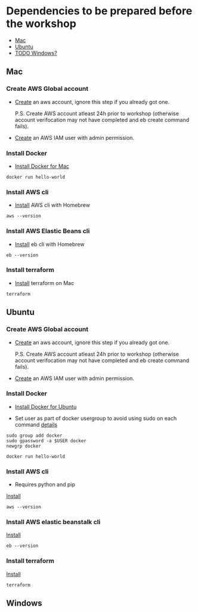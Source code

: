 # Dependencies to be prepared before the workshop

* [Mac](#Mac)
* [Ubuntu](#Ubuntu)
* [TODO Windows?](Windows)

## Mac

### Create AWS Global account

- [Create](https://portal.aws.amazon.com/billing/signup#/start) an aws account, ignore this step if you already got one.

    P.S. Create AWS account atleast 24h prior to workshop (otherwise account verifocation may not have completed and eb create command fails).

- [Create](https://docs.aws.amazon.com/IAM/latest/UserGuide/id_users_create.html) an AWS IAM user with admin permission.

### Install Docker

- [Install Docker for Mac](https://docs.docker.com/docker-for-mac/install/)

```
docker run hello-world
```

### Install AWS cli

- [Install](https://github.com/aws/aws-cli/issues/727) AWS cli with Homebrew

```
aws --version
```

### Install AWS Elastic Beans cli

- [Install](https://docs.aws.amazon.com/elasticbeanstalk/latest/dg/eb-cli3-install-osx.html) eb cli with Homebrew

```
eb --version
```

### Install terraform

- [Install](https://www.bonusbits.com/wiki/HowTo:Install_Terraform_on_macOS) terraform on Mac

```
terraform
```

## Ubuntu

### Create AWS Global account

- [Create](https://portal.aws.amazon.com/billing/signup#/start) an aws account, ignore this step if you already got one.

    P.S. Create AWS account atleast 24h prior to workshop (otherwise account verifocation may not have completed and eb create command fails).

- [Create](https://docs.aws.amazon.com/IAM/latest/UserGuide/id_users_create.html) an AWS IAM user with admin permission.

### Install Docker

- [Install Docker for Ubuntu](https://docs.docker.com/install/linux/docker-ce/ubuntu/#install-docker-ce)

- Set user as part of docker usergroup to avoid using sudo on each command [details](https://askubuntu.com/a/477554)
```
sudo group add docker
sudo gpassword -a $USER docker
newgrp docker

docker run hello-world
```

### Install AWS cli

- Requires python and pip

[Install](https://docs.aws.amazon.com/cli/latest/userguide/installing.html)


```
aws --version
```

### Install AWS elastic beanstalk cli

[Install](https://docs.aws.amazon.com/elasticbeanstalk/latest/dg/eb-cli3-install.html)

```
eb --version
```

### Install terraform

[Install](https://www.terraform.io/intro/getting-started/install.html)

```
terraform
```

## Windows

